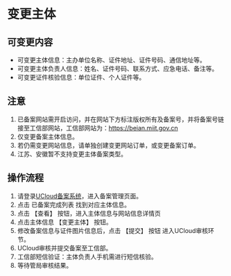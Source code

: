 

# 变更主体

## 可变更内容

- 可变更主体信息：主办单位名称、证件地址、证件号码、通信地址等。
- 可变更主体负责人信息：姓名、证件号码、联系方式、应急电话、备注等。
- 可变更证件核验信息：单位证件、个人证件等。

## 注意

1. 已备案网站需开启访问，并在网站下方标注版权所有及备案号，并将备案号链接至工信部网站，工信部网站为：https://beian.miit.gov.cn
2. 仅变更备案主体信息。
3. 若仍需变更网站信息，请单独创建变更网站订单，或变更备案订单。
4. 江苏、安徽暂不支持变更主体备案类型。

## 操作流程

1. 请登录[UCloud备案系统](https://console.ucloud.cn/icp/)，进入备案管理页面。
2. 点击 已备案完成列表 找到对应主体信息。
3. 点击 【查看】 按钮，进入主体信息与网站信息详情页
4. 点击主体信息 【变更主体】 按钮。
5. 修改备案信息与证件图片信息后，点击 【提交】 按钮 进入UCloud审核环节。
6. UCloud审核并提交备案至工信部。
7. 工信部短信验证：主体负责人手机需进行短信核验。
8. 等待管局审核结果。